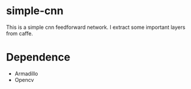 # simple-cnn
This is a simple cnn feedforward network. I extract some important layers from caffe.

# Dependence
- Armadillo
- Opencv
